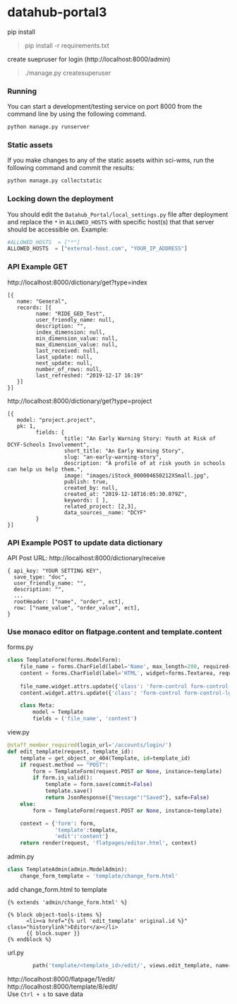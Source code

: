 # datahub-portal3

pip install
> pip install -r requirements.txt

create suepruser for login (http://localhost:8000/admin)
>./manage.py createsuperuser



### Running
You can start a development/testing service on port 8000 from the command line by using the following command.
```bash
python manage.py runserver
```


### Static assets
If you make changes to any of the static assets within sci-wms, run the following command and commit the results:
```bash
python manage.py collectstatic
```


### Locking down the deployment
You should edit the `Datahub_Portal/local_settings.py` file after deployment and replace the `*` in `ALLOWED_HOSTS` with specific host(s) that that server should be accessible on. Example:
```python
#ALLOWED_HOSTS  = ["*"]
ALLOWED_HOSTS  = ["external-host.com", "YOUR_IP_ADDRESS"]
```


### API Example GET
http://localhost:8000/dictionary/get?type=index
```
[{
   name: "General",
   records: [{
         name: "RIDE_GED_Test",
         user_friendly_name: null,
         description: "",
         index_dimension: null,
         min_dimension_value: null,
         max_dimension_value: null,
         last_received: null,
         last_update: null,
         next_update: null,
         number_of_rows: null,
         last_refreshed: "2019-12-17 16:19"
   }]
}]
```

http://localhost:8000/dictionary/get?type=project
```
[{
   model: "project.project",
   pk: 1,
         fields: {
                  title: "An Early Warning Story: Youth at Risk of DCYF-Schools Involvement",
                  short_title: "An Early Warning Story",
                  slug: "an-early-warning-story",
                  description: "A profile of at risk youth in schools can help us help them.",
                  image: "images/iStock_000004650212XSmall.jpg",
                  publish: true,
                  created_by: null,
                  created_at: "2019-12-18T16:05:30.079Z",
                  keywords: [ ],
                  related_project: [2,3],
                  data_sources__name: "DCYF"
         }
}]
```

### API Example POST to update data dictionary
API Post URL: http://localhost:8000/dictionary/receive
```
{ api_key: "YOUR SETTING KEY",
  save_type: "doc",
  user_friendly_name: "",
  description: "",
  ... 
  rootHeader: ["name", "order", ect],
  row: ["name_value", "order_value", ect],
}
```

### Use monaco editor on flatpage.content and template.content
forms.py
```python
class TemplateForm(forms.ModelForm):
    file_name = forms.CharField(label='Name', max_length=200, required=True)
    content = forms.CharField(label='HTML', widget=forms.Textarea, required=False)
    
    file_name.widget.attrs.update({'class': 'form-control form-control-lg'})
    content.widget.attrs.update({'class': 'form-control form-control-lg', 'style':'display:none;'})

    class Meta:
        model = Template
        fields = ('file_name', 'content')
```

view.py
```python
@staff_member_required(login_url='/accounts/login/')
def edit_template(request, template_id):
    template = get_object_or_404(Template, id=template_id)
    if request.method == "POST":
        form = TemplateForm(request.POST or None, instance=template)
        if form.is_valid():
            template = form.save(commit=False)
            template.save()
            return JsonResponse({"message":"Saved"}, safe=False)
    else:
        form = TemplateForm(request.POST or None, instance=template)

    context = {'form': form,
               'template':template,
               'edit':'content'}
    return render(request, 'flatpages/editor.html', context)
```

admin.py
```python
class TemplateAdmin(admin.ModelAdmin):
    change_form_template = 'template/change_form.html'
```

add change_form.html to template
```
{% extends 'admin/change_form.html' %}

{% block object-tools-items %}
      <li><a href="{% url 'edit_template' original.id %}" class="historylink">Editor</a></li>
      {{ block.super }}
{% endblock %}
```

url.py
```python
        path('template/<template_id>/edit/', views.edit_template, name='edit_template'),
```

http://localhost:8000/flatpage/1/edit/ \
http://localhost:8000/template/8/edit/ \
Use ```Ctrl + s``` to save data


